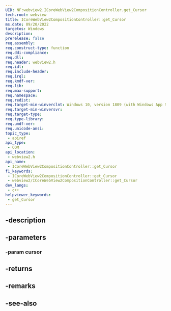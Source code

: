 ```yaml
---
UID: NF:webview2.ICoreWebView2CompositionController.get_Cursor
tech.root: webview
title: ICoreWebView2CompositionController::get_Cursor
ms.date: 09/20/2022
targetos: Windows
description: 
prerelease: false
req.assembly: 
req.construct-type: function
req.ddi-compliance: 
req.dll: 
req.header: webview2.h
req.idl: 
req.include-header: 
req.irql: 
req.kmdf-ver: 
req.lib: 
req.max-support: 
req.namespace: 
req.redist: 
req.target-min-winverclnt: Windows 10, version 1809 (with Windows App SDK 1.1 or later)
req.target-min-winversvr: 
req.target-type: 
req.type-library: 
req.umdf-ver: 
req.unicode-ansi: 
topic_type:
 - apiref
api_type:
 - COM
api_location:
 - webview2.h
api_name:
 - ICoreWebView2CompositionController::get_Cursor
f1_keywords:
 - ICoreWebView2CompositionController::get_Cursor
 - webview2/ICoreWebView2CompositionController::get_Cursor
dev_langs:
 - c++
helpviewer_keywords:
 - get_Cursor
---
```


## -description

## -parameters

### -param cursor

## -returns

## -remarks

## -see-also


